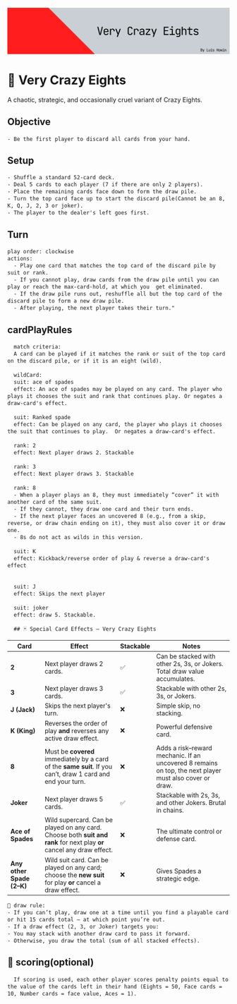 ![Banner](banner.png)

# 🎴 Very Crazy Eights
A chaotic, strategic, and occasionally cruel variant of Crazy Eights.



## Objective
    - Be the first player to discard all cards from your hand.

## Setup
    - Shuffle a standard 52-card deck.
    - Deal 5 cards to each player (7 if there are only 2 players).
    - Place the remaining cards face down to form the draw pile.
    - Turn the top card face up to start the discard pile(Cannot be an 8, K, Q, J, 2, 3 or joker).
    - The player to the dealer's left goes first.
  
## Turn
    play order: clockwise
    actions: 
      - Play one card that matches the top card of the discard pile by suit or rank.
      - If you cannot play, draw cards from the draw pile until you can play or reach the max-card-hold, at which you  get eliminated.
      - If the draw pile runs out, reshuffle all but the top card of the discard pile to form a new draw pile.
      - After playing, the next player takes their turn."


## cardPlayRules
      match criteria:
      A card can be played if it matches the rank or suit of the top card on the discard pile, or if it is an eight (wild).

      wildCard: 
      suit: ace of spades
      effect: An ace of spades may be played on any card. The player who plays it chooses the suit and rank that continues play. Or negates a draw-card's effect.

      suit: Ranked spade
      effect: Can be played on any card, the player who plays it chooses the suit that continues to play.  Or negates a draw-card's effect.

      rank: 2
      effect: Next player draws 2. Stackable

      rank: 3
      effect: Next player draws 3. Stackable

      rank: 8
      - When a player plays an 8, they must immediately “cover” it with another card of the same suit.
      - If they cannot, they draw one card and their turn ends.
      - If the next player faces an uncovered 8 (e.g., from a skip, reverse, or draw chain ending on it), they must also cover it or draw one.
      - 8s do not act as wilds in this version.

      suit: K
      effect: Kickback/reverse order of play & reverse a draw-card's effect


      suit: J
      effect: Skips the next player

      suit: joker
      effect: draw 5. Stackable.

      ## 🃏 Special Card Effects — Very Crazy Eights

| Card  | Effect | Stackable | Notes |
|-------|---------|------------|-------|
| **2**         | Next player draws 2 cards. | ✅ | Can be stacked with other 2s, 3s, or Jokers. Total draw value accumulates. |
| **3**         | Next player draws 3 cards. | ✅ | Stackable with other 2s, 3s, or Jokers. |
| **J (Jack)** | Skips the next player's turn. | ❌ | Simple skip, no stacking. |
| **K (King)** | Reverses the order of play **and** reverses any active draw effect. | ❌ | Powerful defensive card. |
| **8** | Must be **covered** immediately by a card of the **same suit**. If you can’t, draw 1 card and end your turn. | ❌ | Adds a risk–reward mechanic. If an uncovered 8 remains on top, the next player must also cover or draw. |
| **Joker** | Next player draws 5 cards. | ✅ | Stackable with 2s, 3s, and other Jokers. Brutal in chains. |
| **Ace of Spades** | Wild supercard. Can be played on any card. Choose both **suit and rank** for next play **or** cancel any draw effect. | ❌ | The ultimate control or defense card. |
| **Any other Spade (2–K)** | Wild suit card. Can be played on any card; choose the **new suit** for play **or** cancel a draw effect. | ❌ | Gives Spades a strategic edge. |


      


    
    🧩 draw rule:
    - If you can’t play, draw one at a time until you find a playable card or hit 15 cards total — at which point you’re out.
    - If a draw effect (2, 3, or Joker) targets you:
    - You may stack with another draw card to pass it forward.
    - Otherwise, you draw the total (sum of all stacked effects).

  
## 🧮 scoring(optional)
      If scoring is used, each other player scores penalty points equal to the value of the cards left in their hand (Eights = 50, Face cards = 10, Number cards = face value, Aces = 1).
  


